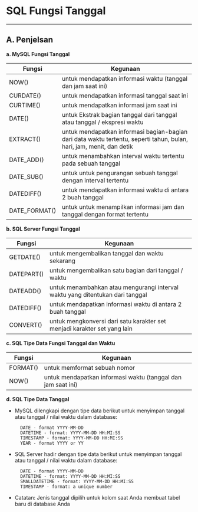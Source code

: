 # **SQL Fungsi Tanggal**
***

## **A. Penjelsan** 
**a. MySQL Fungsi Tanggal**

| Fungsi   		  | Kegunaan                                               														          |
|-----------------| --------------------------------------------------------------------------------------------------------------------- |
| NOW()  		  | untuk mendapatkan informasi waktu (tanggal dan jam saat ini)													      |
| CURDATE()   	  | untuk mendapatkan informasi tanggal saat ini			    				                                          | 
| CURTIME()       | untuk mendapatkan informasi jam saat ini  																			  |
| DATE()          | untuk Ekstrak bagian tanggal dari tanggal atau tanggal / ekspresi waktu												  |
| EXTRACT()       | untuk mendapatkan informasi bagian-bagian dari data waktu tertentu, seperti tahun, bulan, hari, jam, menit, dan detik |
| DATE_ADD()      | untuk menambahkan interval waktu tertentu pada sebuah tanggal 									                      |
| DATE_SUB()      | untuk untuk pengurangan sebuah tanggal dengan interval tertentu 								 					  |
| DATEDIFF()      | untuk mendapatkan informasi waktu di antara 2 buah tanggal          					 		            		  |
| DATE_FORMAT()   | untuk untuk menampilkan informasi jam dan tanggal dengan format tertentu                                              |  			    				

**b. SQL Server Fungsi Tanggal**

| Fungsi   		  | Kegunaan                                               						  |
|-----------------| ----------------------------------------------------------------------------- |
| GETDATE()  	  | untuk mengembalikan tanggal dan waktu sekarang							      |
| DATEPART()   	  | untuk mengembalikan satu bagian dari tanggal / waktu			    		  |		              
| DATEADD()       | untuk menambahkan atau mengurangi interval waktu yang ditentukan dari tanggal |
| DATEDIFF()      | untuk mendapatkan informasi waktu di antara 2 buah tanggal 	                  |
| CONVERT()       | untuk mengkonversi dari satu karakter set menjadi karakter set yang lain      | 

**c. SQL Tipe Data Fungsi Tanggal dan Waktu**

| Fungsi   		  | Kegunaan                                               		 |
|-----------------| ------------------------------------------------------------ |
| FORMAT()  	  | untuk memformat sebuah nomor 								 |
| NOW()   	      | untuk mendapatkan informasi waktu (tanggal dan jam saat ini) | 

**d. SQL Tipe Data Tanggal**

* MySQL dilengkapi dengan tipe data berikut untuk menyimpan tanggal atau tanggal / nilai waktu dalam database:

	    DATE - format YYYY-MM-DD
	    DATETIME - format: YYYY-MM-DD HH:MI:SS
	    TIMESTAMP - format: YYYY-MM-DD HH:MI:SS
	    YEAR - format YYYY or YY

* SQL Server hadir dengan tipe data berikut untuk menyimpan tanggal atau tanggal / nilai waktu dalam database:


	    DATE - format YYYY-MM-DD
	    DATETIME - format: YYYY-MM-DD HH:MI:SS
	    SMALLDATETIME - format: YYYY-MM-DD HH:MI:SS
	    TIMESTAMP - format: a unique number

* Catatan: Jenis tanggal dipilih untuk kolom saat Anda membuat tabel baru di database Anda